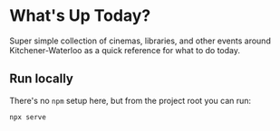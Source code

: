 # What's Up Today?

Super simple collection of cinemas, libraries, and other events around Kitchener-Waterloo as a quick reference for what to do today.

## Run locally

There's no `npm` setup here, but from the project root you can run:

```bash
npx serve
```
